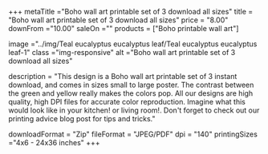 +++
metaTitle ="Boho wall art printable set of 3 download all sizes"
title = "Boho wall art printable set of 3 download all sizes"
price = "8.00"
downFrom ="10.00"
saleOn =""
products = ["Boho printable wall art"]

image ="../img/Teal eucalyptus eucalyptus leaf/Teal eucalyptus eucalyptus leaf-1"
class ="img-responsive"
alt ="Boho wall art printable set of 3 download all sizes"

description = "This design is a Boho wall art printable set of 3 instant download, and comes in sizes small to large poster. The contrast between the green and yellow really makes the colors pop. All our designs are high quality, high DPI files for accurate color reproduction. Imagine what this would look like in your kitchen! or living room!. Don't forget to check out our printing advice blog post for tips and tricks."

downloadFormat = "Zip"
fileFormat = "JPEG/PDF"
dpi = "140"
printingSizes ="4x6 - 24x36 inches"
+++